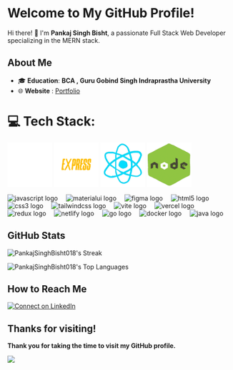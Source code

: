 # Welcome to My GitHub Profile!

Hi there! 👋 I'm **Pankaj Singh Bisht**, a passionate Full Stack Web Developer specializing in the MERN stack.
## About Me

- 🎓 **Education**: **BCA , Guru Gobind Singh Indraprastha University**
-  🌐  **Website** : <a href="https://pankajsbisht18.vercel.app" target="_blank">Portfolio</a>
  


# 💻 Tech Stack:

<p align="left">
  <img src="https://github.com/PankajSinghBisht018/PankajSinghBisht018/raw/main/assets/MONGODB.gif" alt="MongoDB" width="100" height="100"/>
  <img src="https://github.com/PankajSinghBisht018/PankajSinghBisht018/raw/main/assets/EXPRESS.gif" alt="Express.js" width="100" height="100"/>
  <img src="https://github.com/PankajSinghBisht018/PankajSinghBisht018/raw/main/assets/REACT.gif" alt="React.js" width="100" height="100"/>
  <img src="https://github.com/PankajSinghBisht018/PankajSinghBisht018/raw/main/assets/NODEJS.gif" alt="Node.js" width="100" height="100"/>
</p>

<div align="left">
  <img src="https://skillicons.dev/icons?i=js" height="49" alt="javascript logo"  />
  <img width="10" />
  <img src="https://skillicons.dev/icons?i=materialui" height="49" alt="materialui logo"  />
  <img width="10" />
  <img src="https://skillicons.dev/icons?i=figma" height="49" alt="figma logo"  />
  <img width="10" />
  <img src="https://skillicons.dev/icons?i=html" height="49" alt="html5 logo"  />
  <img width="10" />
  <img src="https://skillicons.dev/icons?i=css" height="49" alt="css3 logo"  />
  <img width="10" />
  <img src="https://skillicons.dev/icons?i=tailwind" height="49" alt="tailwindcss logo"  />
  <img width="10" />
  <img src="https://skillicons.dev/icons?i=vite" height="49" alt="vite logo"  />
  <img width="10" />
  <img src="https://skillicons.dev/icons?i=vercel" height="49" alt="vercel logo"  />
  <img width="10" />
  <img src="https://skillicons.dev/icons?i=redux" height="49" alt="redux logo"  />
  <img width="10" />
  <img src="https://skillicons.dev/icons?i=netlify" height="49" alt="netlify logo"  />
  <img width="10" />
  <img src="https://skillicons.dev/icons?i=go" height="49" alt="go logo"  />
  <img width="10" />
  <img src="https://skillicons.dev/icons?i=docker" height="49" alt="docker logo"  />
  <img width="10" />
  <img src="https://skillicons.dev/icons?i=java" height="49" alt="java logo"  />
</div>

## GitHub Stats

![PankajSinghBisht018's Streak](https://github-readme-streak-stats.herokuapp.com/?user=PankajSinghBisht018&theme=outrun&hide_border=true)


![PankajSinghBisht018's Top Languages](https://github-readme-stats.vercel.app/api/top-langs/?username=PankajSinghBisht018&theme=outrun&show_icons=true&hide_border=true&layout=compact)


## How to Reach Me

[![Connect on LinkedIn](https://img.shields.io/badge/LinkedIn-0077B5?style=for-the-badge&logo=linkedin&logoColor=white)](https://www.linkedin.com/in/pankaj-singh-bisht1800/)

## Thanks for visiting!

**Thank you for taking the time to visit my GitHub profile.**

[![](https://visitcount.itsvg.in/api?id=PankajSinghBisht018&icon=2&color=0)](https://visitcount.itsvg.in)  

